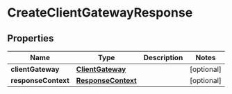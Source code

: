 

# CreateClientGatewayResponse


## Properties

| Name | Type | Description | Notes |
|------------ | ------------- | ------------- | -------------|
|**clientGateway** | [**ClientGateway**](ClientGateway.md) |  |  [optional] |
|**responseContext** | [**ResponseContext**](ResponseContext.md) |  |  [optional] |



